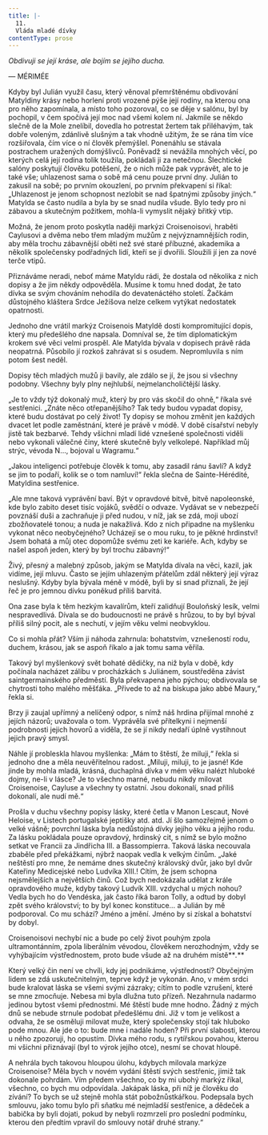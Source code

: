 ```yaml
---
title: |-
  11.
  Vláda mladé dívky
contentType: prose
---
```


_Obdivuji se její kráse, ale bojím se jejího ducha._

— MÉRIMÉE

Kdyby byl Julián využil času, který věnoval přemrštěnému obdivování Matyldiny krásy nebo horlení proti vrozené pýše její rodiny, na kterou ona pro něho zapomínala, a místo toho pozoroval, co se děje v salónu, byl by pochopil, v čem spočívá její moc nad všemi kolem ní. Jakmile se někdo slečně de la Mole znelíbil, dovedla ho potrestat žertem tak přiléhavým, tak dobře voleným, zdánlivě slušným a tak vhodně užitým, že se rána tím více rozšiřovala, čím více o ní člověk přemýšlel. Ponenáhlu se stávala postrachem uražených domýšlivců. Poněvadž si nevážila mnohých věcí, po kterých celá její rodina tolik toužila, pokládali ji za netečnou. Šlechtické salóny poskytují člověku potěšení, že o nich může pak vyprávět, ale to je také vše; uhlazenost sama o sobě má cenu pouze první dny. Julián to zakusil na sobě; po prvním okouzlení, po prvním překvapení si říkal: „Uhlazenost je jenom schopnost nezlobit se nad špatnými způsoby jiných.“ Matylda se často nudila a byla by se snad nudila všude. Bylo tedy pro ni zábavou a skutečným požitkem, mohla-li vymyslit nějaký břitký vtip.

Možná, že jenom proto poskytla naději markýzi Croisenoisovi, hraběti Caylusovi a dvěma nebo třem mladým mužům z nejvýznamnějších rodin, aby měla trochu zábavnější oběti než své staré příbuzné, akademika a několik společensky podřadných lidí, kteří se jí dvořili. Sloužili jí jen za nové terče vtipů.

Přiznáváme neradi, neboť máme Matyldu rádi, že dostala od několika z nich dopisy a že jim někdy odpověděla. Musíme k tomu hned dodat, že tato dívka se svým chováním nehodila do devatenáctého století. Žačkám důstojného kláštera Srdce Ježíšova nelze celkem vytýkat nedostatek opatrnosti.

Jednoho dne vrátil markýz Croisenois Matyldě dosti kompromitující dopis, který mu předešlého dne napsala. Domníval se, že tím diplomatickým krokem své věci velmi prospěl. Ale Matylda bývala v dopisech právě ráda neopatrná. Působilo jí rozkoš zahrávat si s osudem. Nepromluvila s ním potom šest neděl.

Dopisy těch mladých mužů ji bavily, ale zdálo se jí, že jsou si všechny podobny. Všechny byly plny nejhlubší, nejmelancholičtější lásky.

„Je to vždy týž dokonalý muž, který by pro vás skočil do ohně,“ říkala své sestřenici. „Znáte něco otřepanějšího? Tak tedy budou vypadat dopisy, které budu dostávat po celý život! Ty dopisy se mohou změnit jen každých dvacet let podle zaměstnání, které je právě v módě. V době císařství nebyly jistě tak bezbarvé. Tehdy všichni mladí lidé vznešené společnosti viděli nebo vykonali válečné činy, které skutečně byly velkolepé. Například můj strýc, vévoda N…, bojoval u Wagramu.“

„Jakou inteligenci potřebuje člověk k tomu, aby zasadil ránu šavlí? A když se jim to podaří, kolik se o tom namluví!“ řekla slečna de Sainte-Hérédité, Matyldina sestřenice.

„Ale mne taková vyprávění baví. Být v opravdové bitvě, bitvě napoleonské, kde bylo zabito deset tisíc vojáků, svědčí o odvaze. Vydávat se v nebezpečí povznáší duši a zachraňuje ji před nudou, v níž, jak se zdá, moji ubozí zbožňovatelé tonou; a nuda je nakažlivá. Kdo z nich připadne na myšlenku vykonat něco neobyčejného? Ucházejí se o mou ruku, to je pěkné hrdinství! Jsem bohatá a můj otec dopomůže svému zeti ke kariéře. Ach, kdyby se našel aspoň jeden, který by byl trochu zábavný!“

Živý, přesný a malebný způsob, jakým se Matylda dívala na věci, kazil, jak vidíme, její mluvu. Často se jejím uhlazeným přátelům zdál některý její výraz neslušný. Kdyby byla bývala méně v módě, byli by si snad přiznali, že její řeč je pro jemnou dívku poněkud příliš barvitá.

Ona zase byla k těm hezkým kavalírům, kteří zalidňují Bouloňský lesík, velmi nespravedlivá. Dívala se do budoucnosti ne právě s hrůzou, to by byl býval příliš silný pocit, ale s nechutí, v jejím věku velmi neobvyklou.

Co si mohla přát? Vším ji náhoda zahrnula: bohatstvím, vznešeností rodu, duchem, krásou, jak se aspoň říkalo a jak tomu sama věřila.

Takový byl myšlenkový svět bohaté dědičky, na niž byla v době, kdy počínala nacházet zálibu v procházkách s Juliánem, soustředěna závist saintgermainského předměstí. Byla překvapena jeho pýchou; obdivovala se chytrosti toho malého měšťáka. „Přivede to až na biskupa jako abbé Maury,“ řekla si.

Brzy ji zaujal upřímný a nelíčený odpor, s nímž náš hrdina přijímal mnohé z jejích názorů; uvažovala o tom. Vyprávěla své přítelkyni i nejmenší podrobnosti jejich hovorů a viděla, že se jí nikdy nedaří úplně vystihnout jejich pravý smysl.

Náhle jí probleskla hlavou myšlenka: „Mám to štěstí, že miluji,“ řekla si jednoho dne a měla neuvěřitelnou radost. „Miluji, miluji, to je jasné! Kde jinde by mohla mladá, krásná, duchaplná dívka v mém věku nalézt hluboké dojmy, ne-li v lásce? Je to všechno marné, nebudu nikdy milovat Croisenoise, Cayluse a všechny ty ostatní. Jsou dokonalí, snad příliš dokonalí, ale nudí mě.“

Prošla v duchu všechny popisy lásky, které četla v Manon Lescaut, Nové Heloise, v Listech portugalské jeptišky atd. atd. Jí šlo samozřejmě jenom o velké vášně; povrchní láska byla nedůstojná dívky jejího věku a jejího rodu. Za lásku pokládala pouze opravdový, hrdinský cit, s nímž se bylo možno setkat ve Francii za Jindřicha III. a Bassompierra. Taková láska necouvala zbaběle před překážkami, nýbrž naopak vedla k velkým činům. „Jaké neštěstí pro mne, že nemáme dnes skutečný královský dvůr, jako byl dvůr Kateřiny Medicejské nebo Ludvíka XIII.! Cítím, že jsem schopna nejsmělejších a největších činů. Což bych nedokázala udělat z krále opravdového muže, kdyby takový Ludvík XIII. vzdychal u mých nohou? Vedla bych ho do Vendéska, jak často říká baron Tolly, a odtud by dobyl zpět svého království; to by byl konec konstituce… a Julián by mě podporoval. Co mu schází? Jméno a jmění. Jméno by si získal a bohatství by dobyl.

Croisenoisovi nechybí nic a bude po celý život pouhým zpola ultramontánním, zpola liberálním vévodou, člověkem nerozhodným, vždy se vyhýbajícím výstřednostem, proto bude všude až na druhém místě**_._**

Který velký čin není ve chvíli, kdy jej podnikáme, výstředností? Obyčejným lidem se zdá uskutečnitelným, teprve když je vykonán. Ano, v mém srdci bude kralovat láska se všemi svými zázraky; cítím to podle vzrušení, které se mne zmocňuje. Nebesa mi byla dlužna tuto přízeň. Nezahrnula nadarmo jedinou bytost všemi přednostmi. Mé štěstí bude mne hodno. Žádný z mých dnů se nebude strnule podobat předešlému dni. Již v tom je velikost a odvaha, že se osměluji milovat muže, který společensky stojí tak hluboko pode mnou. Ale jde o to: bude mne i nadále hoden? Při první slabosti, kterou u něho zpozoruji, ho opustím. Dívka mého rodu, s rytířskou povahou, kterou mi všichni přiznávají (byl to výrok jejího otce), nesmí se chovat hloupě.

A nehrála bych takovou hloupou úlohu, kdybych milovala markýze Croisenoise? Měla bych v novém vydání štěstí svých sestřenic, jimiž tak dokonale pohrdám. Vím předem všechno, co by mi ubohý markýz říkal, všechno, co bych mu odpovídala. Jakápak láska, při níž je člověku do zívání? To bych se už stejně mohla stát pobožnůstkářkou. Podepsala bych smlouvu, jako tomu bylo při sňatku mé nejmladší sestřenice, a dědeček a babička by byli dojati, pokud by nebyli rozmrzelí pro poslední podmínku, kterou den předtím vpravil do smlouvy notář druhé strany.“
